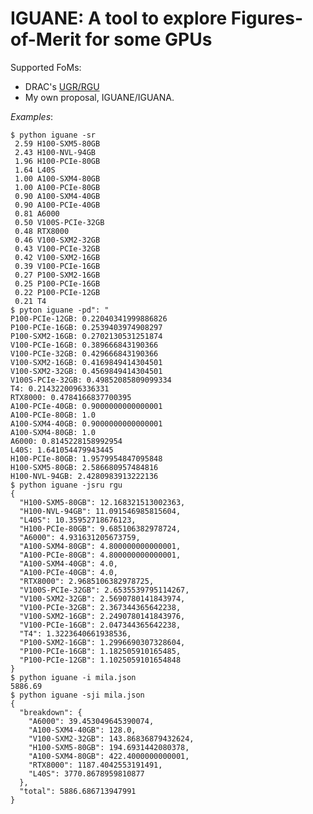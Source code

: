# IGUANE: A tool to explore Figures-of-Merit for some GPUs

Supported FoMs:
  - DRAC's [UGR/RGU](https://docs.alliancecan.ca/wiki/Allocations_and_compute_scheduling#Reference_GPU_Units)
  - My own proposal, IGUANE/IGUANA.

*Examples*:

    $ python iguane -sr
     2.59 H100-SXM5-80GB
     2.43 H100-NVL-94GB
     1.96 H100-PCIe-80GB
     1.64 L40S
     1.00 A100-SXM4-80GB
     1.00 A100-PCIe-80GB
     0.90 A100-SXM4-40GB
     0.90 A100-PCIe-40GB
     0.81 A6000
     0.50 V100S-PCIe-32GB
     0.48 RTX8000
     0.46 V100-SXM2-32GB
     0.43 V100-PCIe-32GB
     0.42 V100-SXM2-16GB
     0.39 V100-PCIe-16GB
     0.27 P100-SXM2-16GB
     0.25 P100-PCIe-16GB
     0.22 P100-PCIe-12GB
     0.21 T4
    $ pyton iguane -pd": "
    P100-PCIe-12GB: 0.22040341999886826
    P100-PCIe-16GB: 0.2539403974908297
    P100-SXM2-16GB: 0.2702130531251874
    V100-PCIe-16GB: 0.389666843190366
    V100-PCIe-32GB: 0.429666843190366
    V100-SXM2-16GB: 0.4169849414304501
    V100-SXM2-32GB: 0.4569849414304501
    V100S-PCIe-32GB: 0.49852085809099334
    T4: 0.2143220096336331
    RTX8000: 0.4784166837700395
    A100-PCIe-40GB: 0.9000000000000001
    A100-PCIe-80GB: 1.0
    A100-SXM4-40GB: 0.9000000000000001
    A100-SXM4-80GB: 1.0
    A6000: 0.8145228158992954
    L40S: 1.641054479943445
    H100-PCIe-80GB: 1.9579954847095848
    H100-SXM5-80GB: 2.586680957484816
    H100-NVL-94GB: 2.4280983913222136
    $ python iguane -jsru rgu
    {
      "H100-SXM5-80GB": 12.168321513002363,
      "H100-NVL-94GB": 11.091546985815604,
      "L40S": 10.35952718676123,
      "H100-PCIe-80GB": 9.685106382978724,
      "A6000": 4.931631205673759,
      "A100-SXM4-80GB": 4.800000000000001,
      "A100-PCIe-80GB": 4.800000000000001,
      "A100-SXM4-40GB": 4.0,
      "A100-PCIe-40GB": 4.0,
      "RTX8000": 2.9685106382978725,
      "V100S-PCIe-32GB": 2.6535539795114267,
      "V100-SXM2-32GB": 2.5690780141843974,
      "V100-PCIe-32GB": 2.367344365642238,
      "V100-SXM2-16GB": 2.2490780141843976,
      "V100-PCIe-16GB": 2.047344365642238,
      "T4": 1.3223640661938536,
      "P100-SXM2-16GB": 1.2996690307328604,
      "P100-PCIe-16GB": 1.182505910165485,
      "P100-PCIe-12GB": 1.1025059101654848
    }
    $ python iguane -i mila.json
    5886.69
    $ python iguane -sji mila.json
    {
      "breakdown": {
        "A6000": 39.453049645390074,
        "A100-SXM4-40GB": 128.0,
        "V100-SXM2-32GB": 143.86836879432624,
        "H100-SXM5-80GB": 194.6931442080378,
        "A100-SXM4-80GB": 422.4000000000001,
        "RTX8000": 1187.4042553191491,
        "L40S": 3770.8678959810877
      },
      "total": 5886.686713947991
    }
